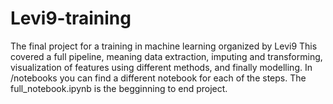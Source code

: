 # Levi9-training
The final project for a training in machine learning organized by Levi9
This covered a full pipeline, meaning data extraction, imputing and transforming, visualization of features using different methods, and finally modelling. In /notebooks you can find a different notebook for each of the steps. The full_notebook.ipynb is the begginning to end project.
